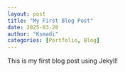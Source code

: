 ```yaml
---
layout: post
title: "My First Blog Post"
date: 2025-03-20
author: "Ksmadi"
categories: [Portfolio, Blog]
---
```


This is my first blog post using Jekyll!
